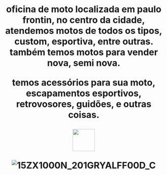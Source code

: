 <!DOCTYPE html>
<html lang="pt-br">
<head>
<meta charset="utf-8">
<title>motocyle workschop</title>
<link rel = "stylesheet" href = "style.css">
</head>
<body>
<h1 style="text-align: center; bacrground: #cccccc">
<p>oficina de moto localizada em paulo frontin, no centro da cidade,
<b>atendemos motos de todos os tipos, custom, esportiva, entre outras.<b/>
também temos motos para vender nova, semi nova.<p/>
<p>temos acessórios para sua moto, escapamentos esportivos, retrovosores, guidões, e outras coisas.<P/>
<body>
<img src="https://desblogada.files.wordpress.com/2021/05/kaka-cordovil-java-developer-2.gif" width="70px" />

![15ZX1000N_201GRYALFF00D_C](https://user-images.githubusercontent.com/113352623/199001002-80ab527f-8bee-458b-92e9-c56108c263fe.jpg)
</html>
